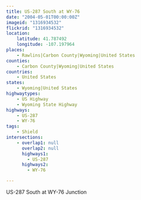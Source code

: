 ```yaml
---
title: US-287 South at WY-76
date: "2004-05-01T00:00:00Z"
imageid: "1316934532"
flickrid: "1316934532"
location:
    latitude: 41.787492
    longitude: -107.197964
places:
    - Rawlins|Carbon County|Wyoming|United States
counties:
    - Carbon County|Wyoming|United States
countries:
    - United States
states:
    - Wyoming|United States
highwaytypes:
    - US Highway
    - Wyoming State Highway
highways:
    - US-287
    - WY-76
tags:
    - Shield
intersections:
    - overlap1: null
      overlap2: null
      highways1:
        - US-287
      highways2:
        - WY-76

---
```

US-287 South at WY-76 Junction